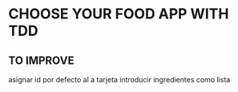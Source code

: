 # CHOOSE YOUR FOOD APP WITH TDD

## TO IMPROVE
asignar id por defecto al a tarjeta
introducir ingredientes como lista <ul>